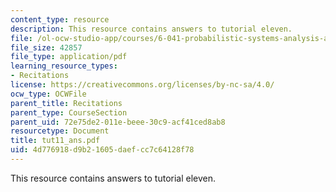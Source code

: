 ```yaml
---
content_type: resource
description: This resource contains answers to tutorial eleven.
file: /ol-ocw-studio-app/courses/6-041-probabilistic-systems-analysis-and-applied-probability-spring-2006/4d776918d9b21605daefcc7c64128f78_tut11_ans.pdf
file_size: 42857
file_type: application/pdf
learning_resource_types:
- Recitations
license: https://creativecommons.org/licenses/by-nc-sa/4.0/
ocw_type: OCWFile
parent_title: Recitations
parent_type: CourseSection
parent_uid: 72e75de2-011e-beee-30c9-acf41ced8ab8
resourcetype: Document
title: tut11_ans.pdf
uid: 4d776918-d9b2-1605-daef-cc7c64128f78
---
```

This resource contains answers to tutorial eleven.